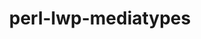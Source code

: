 ---
title: "perl-lwp-mediatypes"
layout: cache
categories: [package, develop]
meta: {"versions": ["6.02"], "compilers": ["gcc@=7.3.1"], "oss": ["amzn2"], "platforms": ["linux"], "targets": ["aarch64", "neoverse_n1", "x86_64_v3"], "stacks": ["aws-ahug", "aws-ahug-aarch64", "root"], "num_specs": 9, "num_specs_by_stack": {"aws-ahug-aarch64": 8, "root": 9, "aws-ahug": 1}}
spec_details: [{"hash": "pwmeystolb4q3pvsp6cri3grcwdkwjt6", "compiler": "gcc@=7.3.1", "versions": ["6.02"], "os": "amzn2", "platform": "linux", "target": "aarch64", "variants": ["build_system=perl"], "stacks": ["aws-ahug-aarch64", "root"], "size": "-", "tarball": "https://binaries.spack.io/develop/build_cache/linux-amzn2-aarch64/gcc-7.3.1/perl-lwp-mediatypes-6.02/linux-amzn2-aarch64-gcc-7.3.1-perl-lwp-mediatypes-6.02-pwmeystolb4q3pvsp6cri3grcwdkwjt6.spack"}, {"hash": "v4gqpw466e6bylgq6tpzujdugalqfz2r", "compiler": "gcc@=7.3.1", "versions": ["6.02"], "os": "amzn2", "platform": "linux", "target": "aarch64", "variants": ["build_system=perl"], "stacks": ["aws-ahug-aarch64", "root"], "size": "-", "tarball": "https://binaries.spack.io/develop/build_cache/linux-amzn2-aarch64/gcc-7.3.1/perl-lwp-mediatypes-6.02/linux-amzn2-aarch64-gcc-7.3.1-perl-lwp-mediatypes-6.02-v4gqpw466e6bylgq6tpzujdugalqfz2r.spack"}, {"hash": "jfdz47ijqjcibpb576chln6pbhplclw2", "compiler": "gcc@=7.3.1", "versions": ["6.02"], "os": "amzn2", "platform": "linux", "target": "aarch64", "variants": ["build_system=perl"], "stacks": ["aws-ahug-aarch64", "root"], "size": "-", "tarball": "https://binaries.spack.io/develop/build_cache/linux-amzn2-aarch64/gcc-7.3.1/perl-lwp-mediatypes-6.02/linux-amzn2-aarch64-gcc-7.3.1-perl-lwp-mediatypes-6.02-jfdz47ijqjcibpb576chln6pbhplclw2.spack"}, {"hash": "eiqofgry775rykicarys3vtqw2eifczz", "compiler": "gcc@=7.3.1", "versions": ["6.02"], "os": "amzn2", "platform": "linux", "target": "aarch64", "variants": ["build_system=perl"], "stacks": ["aws-ahug-aarch64", "root"], "size": "-", "tarball": "https://binaries.spack.io/develop/build_cache/linux-amzn2-aarch64/gcc-7.3.1/perl-lwp-mediatypes-6.02/linux-amzn2-aarch64-gcc-7.3.1-perl-lwp-mediatypes-6.02-eiqofgry775rykicarys3vtqw2eifczz.spack"}, {"hash": "v7e7bz5rn7p2z7amxgchnmgr42vvgae6", "compiler": "gcc@=7.3.1", "versions": ["6.02"], "os": "amzn2", "platform": "linux", "target": "neoverse_n1", "variants": ["build_system=perl"], "stacks": ["aws-ahug-aarch64", "root"], "size": "-", "tarball": "https://binaries.spack.io/develop/build_cache/linux-amzn2-neoverse_n1/gcc-7.3.1/perl-lwp-mediatypes-6.02/linux-amzn2-neoverse_n1-gcc-7.3.1-perl-lwp-mediatypes-6.02-v7e7bz5rn7p2z7amxgchnmgr42vvgae6.spack"}, {"hash": "vm3jxmf2b2af6qqgbcj6jjqfpz6or2ps", "compiler": "gcc@=7.3.1", "versions": ["6.02"], "os": "amzn2", "platform": "linux", "target": "neoverse_n1", "variants": ["build_system=perl"], "stacks": ["aws-ahug-aarch64", "root"], "size": "-", "tarball": "https://binaries.spack.io/develop/build_cache/linux-amzn2-neoverse_n1/gcc-7.3.1/perl-lwp-mediatypes-6.02/linux-amzn2-neoverse_n1-gcc-7.3.1-perl-lwp-mediatypes-6.02-vm3jxmf2b2af6qqgbcj6jjqfpz6or2ps.spack"}, {"hash": "irpcpzrygx7eeeqmxvm4fpxtyelzqr76", "compiler": "gcc@=7.3.1", "versions": ["6.02"], "os": "amzn2", "platform": "linux", "target": "neoverse_n1", "variants": ["build_system=perl"], "stacks": ["aws-ahug-aarch64", "root"], "size": "-", "tarball": "https://binaries.spack.io/develop/build_cache/linux-amzn2-neoverse_n1/gcc-7.3.1/perl-lwp-mediatypes-6.02/linux-amzn2-neoverse_n1-gcc-7.3.1-perl-lwp-mediatypes-6.02-irpcpzrygx7eeeqmxvm4fpxtyelzqr76.spack"}, {"hash": "yxvhyno4k7hbvdvgcvyymn25s542zeyx", "compiler": "gcc@=7.3.1", "versions": ["6.02"], "os": "amzn2", "platform": "linux", "target": "neoverse_n1", "variants": ["build_system=perl"], "stacks": ["aws-ahug-aarch64", "root"], "size": "-", "tarball": "https://binaries.spack.io/develop/build_cache/linux-amzn2-neoverse_n1/gcc-7.3.1/perl-lwp-mediatypes-6.02/linux-amzn2-neoverse_n1-gcc-7.3.1-perl-lwp-mediatypes-6.02-yxvhyno4k7hbvdvgcvyymn25s542zeyx.spack"}, {"hash": "4upoo4y26mtxwfy4dsjauuzig3yg3s35", "compiler": "gcc@=7.3.1", "versions": ["6.02"], "os": "amzn2", "platform": "linux", "target": "x86_64_v3", "variants": ["build_system=perl"], "stacks": ["aws-ahug", "root"], "size": "-", "tarball": "https://binaries.spack.io/develop/build_cache/linux-amzn2-x86_64_v3/gcc-7.3.1/perl-lwp-mediatypes-6.02/linux-amzn2-x86_64_v3-gcc-7.3.1-perl-lwp-mediatypes-6.02-4upoo4y26mtxwfy4dsjauuzig3yg3s35.spack"}]
---